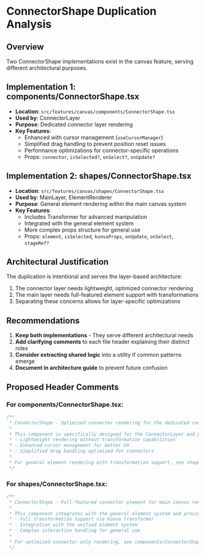# ConnectorShape Duplication Analysis

## Overview
Two ConnectorShape implementations exist in the canvas feature, serving different architectural purposes.

## Implementation 1: components/ConnectorShape.tsx
- **Location**: `src/features/canvas/components/ConnectorShape.tsx`
- **Used by**: ConnectorLayer
- **Purpose**: Dedicated connector layer rendering
- **Key Features**:
  - Enhanced with cursor management (`useCursorManager`)
  - Simplified drag handling to prevent position reset issues
  - Performance optimizations for connector-specific operations
  - Props: `connector`, `isSelected?`, `onSelect?`, `onUpdate?`

## Implementation 2: shapes/ConnectorShape.tsx
- **Location**: `src/features/canvas/shapes/ConnectorShape.tsx`
- **Used by**: MainLayer, ElementRenderer
- **Purpose**: General element rendering within the main canvas system
- **Key Features**:
  - Includes Transformer for advanced manipulation
  - Integrated with the general element system
  - More complex props structure for general use
  - Props: `element`, `isSelected`, `konvaProps`, `onUpdate`, `onSelect`, `stageRef?`

## Architectural Justification
The duplication is intentional and serves the layer-based architecture:
1. The connector layer needs lightweight, optimized connector rendering
2. The main layer needs full-featured element support with transformations
3. Separating these concerns allows for layer-specific optimizations

## Recommendations
1. **Keep both implementations** - They serve different architectural needs
2. **Add clarifying comments** to each file header explaining their distinct roles
3. **Consider extracting shared logic** into a utility if common patterns emerge
4. **Document in architecture guide** to prevent future confusion

## Proposed Header Comments

### For components/ConnectorShape.tsx:
```typescript
/**
 * ConnectorShape - Optimized connector rendering for the dedicated connector layer
 * 
 * This component is specifically designed for the ConnectorLayer and provides:
 * - Lightweight rendering without transformation capabilities
 * - Enhanced cursor management for better UX
 * - Simplified drag handling optimized for connectors
 * 
 * For general element rendering with transformation support, see shapes/ConnectorShape.tsx
 */
```

### For shapes/ConnectorShape.tsx:
```typescript
/**
 * ConnectorShape - Full-featured connector element for main canvas rendering
 * 
 * This component integrates with the general element system and provides:
 * - Full transformation support via Konva Transformer
 * - Integration with the unified element system
 * - Complex interaction handling for general use
 * 
 * For optimized connector-only rendering, see components/ConnectorShape.tsx
 */
```